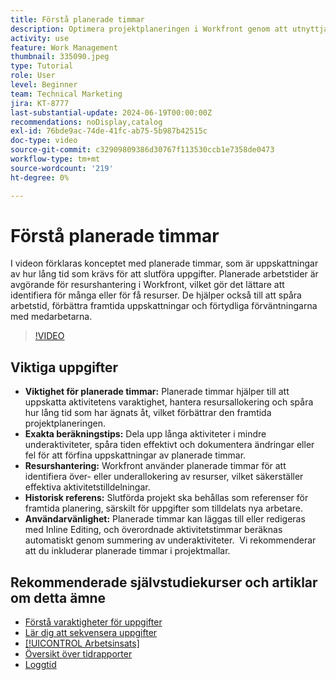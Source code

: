 ```yaml
---
title: Förstå planerade timmar
description: Optimera projektplaneringen i Workfront genom att utnyttja planerade timmar för att uppskatta varaktighet, hantera resurser, spåra tid, utnyttja historiska referenser och effektivisera tilldelningar.
activity: use
feature: Work Management
thumbnail: 335090.jpeg
type: Tutorial
role: User
level: Beginner
team: Technical Marketing
jira: KT-8777
last-substantial-update: 2024-06-19T00:00:00Z
recommendations: noDisplay,catalog
exl-id: 76bde9ac-74de-41fc-ab75-5b987b42515c
doc-type: video
source-git-commit: c32909809386d30767f113530ccb1e7358de0473
workflow-type: tm+mt
source-wordcount: '219'
ht-degree: 0%

---
```


# Förstå planerade timmar

I videon förklaras konceptet med planerade timmar, som är uppskattningar av hur lång tid som krävs för att slutföra uppgifter.
Planerade arbetstider är avgörande för resurshantering i Workfront, vilket gör det lättare att identifiera för många eller för få resurser.
De hjälper också till att spåra arbetstid, förbättra framtida uppskattningar och förtydliga förväntningarna med medarbetarna.


>[!VIDEO](https://video.tv.adobe.com/v/335090/?quality=12&learn=on&enablevpops)


## Viktiga uppgifter

* **Viktighet för planerade timmar:** Planerade timmar hjälper till att uppskatta aktivitetens varaktighet, hantera resursallokering och spåra hur lång tid som har ägnats åt, vilket förbättrar den framtida projektplaneringen. &#x200B;
* **Exakta beräkningstips:** Dela upp långa aktiviteter i mindre underaktiviteter, spåra tiden effektivt och dokumentera ändringar eller fel för att förfina uppskattningar av planerade timmar. &#x200B;
* **Resurshantering:** Workfront använder planerade timmar för att identifiera över- eller underallokering av resurser, vilket säkerställer effektiva aktivitetstilldelningar. &#x200B;
* **Historisk referens:** Slutförda projekt ska behållas som referenser för framtida planering, särskilt för uppgifter som tilldelats nya arbetare. &#x200B;
* **Användarvänlighet:** Planerade timmar kan läggas till eller redigeras med Inline Editing, och överordnade aktivitetstimmar beräknas automatiskt genom summering av underaktiviteter. &#x200B; Vi rekommenderar att du inkluderar planerade timmar i projektmallar. &#x200B;


## Rekommenderade självstudiekurser och artiklar om detta ämne

* [Förstå varaktigheter för uppgifter](/help/manage-work/tasks/understand-task-durations.md)
* [Lär dig att sekvensera uppgifter](/help/manage-work/tasks/learn-to-sequence-tasks.md)
* [[!UICONTROL Arbetsinsats]](/help/manage-work/tasks/understand-work-effort.md)
* [Översikt över tidrapporter](https://experienceleague.adobe.com/sv/docs/workfront/using/timesheets/details/timesheets-overview)
* [Loggtid](https://experienceleague.adobe.com/sv/docs/workfront/using/timesheets/create-and-manage-timesheets-in-adobe-workfront/log-time)
